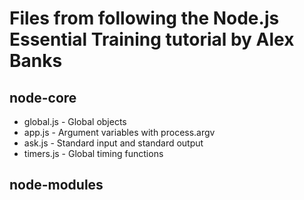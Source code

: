 # Files from following the Node.js Essential Training tutorial by Alex Banks

## node-core

 * global.js - Global objects
 * app.js    - Argument variables with process.argv
 * ask.js    - Standard input and standard output
 * timers.js - Global timing functions

## node-modules
